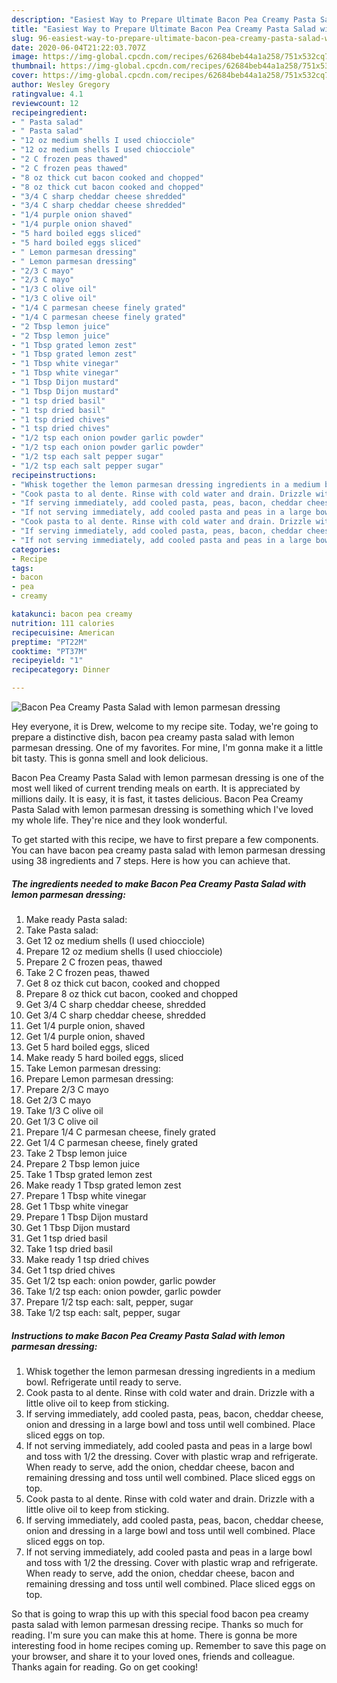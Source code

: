 ```yaml
---
description: "Easiest Way to Prepare Ultimate Bacon Pea Creamy Pasta Salad with lemon parmesan dressing"
title: "Easiest Way to Prepare Ultimate Bacon Pea Creamy Pasta Salad with lemon parmesan dressing"
slug: 96-easiest-way-to-prepare-ultimate-bacon-pea-creamy-pasta-salad-with-lemon-parmesan-dressing
date: 2020-06-04T21:22:03.707Z
image: https://img-global.cpcdn.com/recipes/62684beb44a1a258/751x532cq70/bacon-pea-creamy-pasta-salad-with-lemon-parmesan-dressing-recipe-main-photo.jpg
thumbnail: https://img-global.cpcdn.com/recipes/62684beb44a1a258/751x532cq70/bacon-pea-creamy-pasta-salad-with-lemon-parmesan-dressing-recipe-main-photo.jpg
cover: https://img-global.cpcdn.com/recipes/62684beb44a1a258/751x532cq70/bacon-pea-creamy-pasta-salad-with-lemon-parmesan-dressing-recipe-main-photo.jpg
author: Wesley Gregory
ratingvalue: 4.1
reviewcount: 12
recipeingredient:
- " Pasta salad"
- " Pasta salad"
- "12 oz medium shells I used chiocciole"
- "12 oz medium shells I used chiocciole"
- "2 C frozen peas thawed"
- "2 C frozen peas thawed"
- "8 oz thick cut bacon cooked and chopped"
- "8 oz thick cut bacon cooked and chopped"
- "3/4 C sharp cheddar cheese shredded"
- "3/4 C sharp cheddar cheese shredded"
- "1/4 purple onion shaved"
- "1/4 purple onion shaved"
- "5 hard boiled eggs sliced"
- "5 hard boiled eggs sliced"
- " Lemon parmesan dressing"
- " Lemon parmesan dressing"
- "2/3 C mayo"
- "2/3 C mayo"
- "1/3 C olive oil"
- "1/3 C olive oil"
- "1/4 C parmesan cheese finely grated"
- "1/4 C parmesan cheese finely grated"
- "2 Tbsp lemon juice"
- "2 Tbsp lemon juice"
- "1 Tbsp grated lemon zest"
- "1 Tbsp grated lemon zest"
- "1 Tbsp white vinegar"
- "1 Tbsp white vinegar"
- "1 Tbsp Dijon mustard"
- "1 Tbsp Dijon mustard"
- "1 tsp dried basil"
- "1 tsp dried basil"
- "1 tsp dried chives"
- "1 tsp dried chives"
- "1/2 tsp each onion powder garlic powder"
- "1/2 tsp each onion powder garlic powder"
- "1/2 tsp each salt pepper sugar"
- "1/2 tsp each salt pepper sugar"
recipeinstructions:
- "Whisk together the lemon parmesan dressing ingredients in a medium bowl. Refrigerate until ready to serve."
- "Cook pasta to al dente. Rinse with cold water and drain. Drizzle with a little olive oil to keep from sticking."
- "If serving immediately, add cooled pasta, peas, bacon, cheddar cheese, onion and dressing in a large bowl and toss until well combined. Place sliced eggs on top."
- "If not serving immediately, add cooled pasta and peas in a large bowl and toss with 1/2 the dressing. Cover with plastic wrap and refrigerate. When ready to serve, add the onion, cheddar cheese, bacon and remaining dressing and toss until well combined. Place sliced eggs on top."
- "Cook pasta to al dente. Rinse with cold water and drain. Drizzle with a little olive oil to keep from sticking."
- "If serving immediately, add cooled pasta, peas, bacon, cheddar cheese, onion and dressing in a large bowl and toss until well combined. Place sliced eggs on top."
- "If not serving immediately, add cooled pasta and peas in a large bowl and toss with 1/2 the dressing. Cover with plastic wrap and refrigerate. When ready to serve, add the onion, cheddar cheese, bacon and remaining dressing and toss until well combined. Place sliced eggs on top."
categories:
- Recipe
tags:
- bacon
- pea
- creamy

katakunci: bacon pea creamy 
nutrition: 111 calories
recipecuisine: American
preptime: "PT22M"
cooktime: "PT37M"
recipeyield: "1"
recipecategory: Dinner

---
```



![Bacon Pea Creamy Pasta Salad with lemon parmesan dressing](https://img-global.cpcdn.com/recipes/62684beb44a1a258/751x532cq70/bacon-pea-creamy-pasta-salad-with-lemon-parmesan-dressing-recipe-main-photo.jpg)

Hey everyone, it is Drew, welcome to my recipe site. Today, we're going to prepare a distinctive dish, bacon pea creamy pasta salad with lemon parmesan dressing. One of my favorites. For mine, I'm gonna make it a little bit tasty. This is gonna smell and look delicious.

Bacon Pea Creamy Pasta Salad with lemon parmesan dressing is one of the most well liked of current trending meals on earth. It is appreciated by millions daily. It is easy, it is fast, it tastes delicious. Bacon Pea Creamy Pasta Salad with lemon parmesan dressing is something which I've loved my whole life. They're nice and they look wonderful.




To get started with this recipe, we have to first prepare a few components. You can have bacon pea creamy pasta salad with lemon parmesan dressing using 38 ingredients and 7 steps. Here is how you can achieve that.

<!--inarticleads1-->

##### The ingredients needed to make Bacon Pea Creamy Pasta Salad with lemon parmesan dressing:

1. Make ready  Pasta salad:
1. Take  Pasta salad:
1. Get 12 oz medium shells (I used chiocciole)
1. Prepare 12 oz medium shells (I used chiocciole)
1. Prepare 2 C frozen peas, thawed
1. Take 2 C frozen peas, thawed
1. Get 8 oz thick cut bacon, cooked and chopped
1. Prepare 8 oz thick cut bacon, cooked and chopped
1. Get 3/4 C sharp cheddar cheese, shredded
1. Get 3/4 C sharp cheddar cheese, shredded
1. Get 1/4 purple onion, shaved
1. Get 1/4 purple onion, shaved
1. Get 5 hard boiled eggs, sliced
1. Make ready 5 hard boiled eggs, sliced
1. Take  Lemon parmesan dressing:
1. Prepare  Lemon parmesan dressing:
1. Prepare 2/3 C mayo
1. Get 2/3 C mayo
1. Take 1/3 C olive oil
1. Get 1/3 C olive oil
1. Prepare 1/4 C parmesan cheese, finely grated
1. Get 1/4 C parmesan cheese, finely grated
1. Take 2 Tbsp lemon juice
1. Prepare 2 Tbsp lemon juice
1. Take 1 Tbsp grated lemon zest
1. Make ready 1 Tbsp grated lemon zest
1. Prepare 1 Tbsp white vinegar
1. Get 1 Tbsp white vinegar
1. Prepare 1 Tbsp Dijon mustard
1. Get 1 Tbsp Dijon mustard
1. Get 1 tsp dried basil
1. Take 1 tsp dried basil
1. Make ready 1 tsp dried chives
1. Get 1 tsp dried chives
1. Get 1/2 tsp each: onion powder, garlic powder
1. Take 1/2 tsp each: onion powder, garlic powder
1. Prepare 1/2 tsp each: salt, pepper, sugar
1. Take 1/2 tsp each: salt, pepper, sugar




<!--inarticleads2-->

##### Instructions to make Bacon Pea Creamy Pasta Salad with lemon parmesan dressing:

1. Whisk together the lemon parmesan dressing ingredients in a medium bowl. Refrigerate until ready to serve.
1. Cook pasta to al dente. Rinse with cold water and drain. Drizzle with a little olive oil to keep from sticking.
1. If serving immediately, add cooled pasta, peas, bacon, cheddar cheese, onion and dressing in a large bowl and toss until well combined. Place sliced eggs on top.
1. If not serving immediately, add cooled pasta and peas in a large bowl and toss with 1/2 the dressing. Cover with plastic wrap and refrigerate. When ready to serve, add the onion, cheddar cheese, bacon and remaining dressing and toss until well combined. Place sliced eggs on top.
1. Cook pasta to al dente. Rinse with cold water and drain. Drizzle with a little olive oil to keep from sticking.
1. If serving immediately, add cooled pasta, peas, bacon, cheddar cheese, onion and dressing in a large bowl and toss until well combined. Place sliced eggs on top.
1. If not serving immediately, add cooled pasta and peas in a large bowl and toss with 1/2 the dressing. Cover with plastic wrap and refrigerate. When ready to serve, add the onion, cheddar cheese, bacon and remaining dressing and toss until well combined. Place sliced eggs on top.




So that is going to wrap this up with this special food bacon pea creamy pasta salad with lemon parmesan dressing recipe. Thanks so much for reading. I'm sure you can make this at home. There is gonna be more interesting food in home recipes coming up. Remember to save this page on your browser, and share it to your loved ones, friends and colleague. Thanks again for reading. Go on get cooking!
